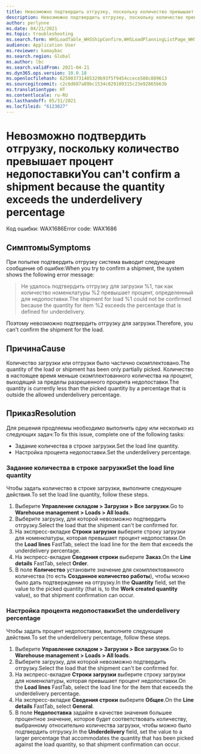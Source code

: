 ```yaml
---
title: Невозможно подтвердить отгрузку, поскольку количество превышает процент недопоставки
description: Невозможно подтвердить отгрузку, поскольку количество превышает процент недопоставки
author: perlynne
ms.date: 04/21/2021
ms.topic: troubleshooting
ms.search.form: WHSLoadTable_WHSShipConfirm,WHSLoadPlanningListPage_WHSShipConfirm,WHSLoadPlanningWorkbench_WHSShipConfirm,WHSTransportLoad_WHSShipConfirm,WHSShipPlanningListPage_WHSShipConfirm,WHSShipmentDetails_WHSShipConfirm,WHSWorkTable_WHSShipConfirm,WHSWorkTableListPage_WHSShipConfirm,Dialog_WHSOutboundShipConfirmController_WHSOutboundShipConfirm,WHSContainerCloseDiag_WHSShipConfirm
audience: Application User
ms.reviewer: kamaybac
ms.search.region: Global
ms.author: lbc
ms.search.validFrom: 2021-04-21
ms.dyn365.ops.version: 10.0.18
ms.openlocfilehash: 625003731485329b93f5f9454ccece580c889613
ms.sourcegitcommit: c2c6d687a89bc1534c029109315c23e92865b63b
ms.translationtype: HT
ms.contentlocale: ru-RU
ms.lasthandoff: 05/31/2021
ms.locfileid: "6123827"
---
```

# <a name="you-cant-confirm-a-shipment-because-the-quantity-exceeds-the-underdelivery-percentage"></a><span data-ttu-id="b3d45-103">Невозможно подтвердить отгрузку, поскольку количество превышает процент недопоставки</span><span class="sxs-lookup"><span data-stu-id="b3d45-103">You can't confirm a shipment because the quantity exceeds the underdelivery percentage</span></span>

<span data-ttu-id="b3d45-104">Код ошибки: WAX1686</span><span class="sxs-lookup"><span data-stu-id="b3d45-104">Error code: WAX1686</span></span>

## <a name="symptoms"></a><span data-ttu-id="b3d45-105">Симптомы</span><span class="sxs-lookup"><span data-stu-id="b3d45-105">Symptoms</span></span>

<span data-ttu-id="b3d45-106">При попытке подтвердить отгрузку система выводит следующее сообщение об ошибке:</span><span class="sxs-lookup"><span data-stu-id="b3d45-106">When you try to confirm a shipment, the system shows the following error message:</span></span>

> <span data-ttu-id="b3d45-107">Не удалось подтвердить отгрузку для загрузки %1, так как количество номенклатуры %2 превышает процент, определенный для недопоставки.</span><span class="sxs-lookup"><span data-stu-id="b3d45-107">The shipment for load %1 could not be confirmed because the quantity for item %2 exceeds the percentage that is defined for underdelivery.</span></span>

<span data-ttu-id="b3d45-108">Поэтому невозможно подтвердить отгрузку для загрузки.</span><span class="sxs-lookup"><span data-stu-id="b3d45-108">Therefore, you can't confirm the shipment for the load.</span></span>

## <a name="cause"></a><span data-ttu-id="b3d45-109">Причина</span><span class="sxs-lookup"><span data-stu-id="b3d45-109">Cause</span></span>

<span data-ttu-id="b3d45-110">Количество загрузки или отгрузки было частично скомплектовано.</span><span class="sxs-lookup"><span data-stu-id="b3d45-110">The quantity of the load or shipment has been only partially picked.</span></span> <span data-ttu-id="b3d45-111">Количество в настоящее время меньше скомплектованного количества на процент, выходящий за пределы разрешенного процента недопоставки.</span><span class="sxs-lookup"><span data-stu-id="b3d45-111">The quantity is currently less than the picked quantity by a percentage that is outside the allowed underdelivery percentage.</span></span>

## <a name="resolution"></a><span data-ttu-id="b3d45-112">Приказ</span><span class="sxs-lookup"><span data-stu-id="b3d45-112">Resolution</span></span>

<span data-ttu-id="b3d45-113">Для решения продляемы необходимо выполнить одну или несколько из следующих задач:</span><span class="sxs-lookup"><span data-stu-id="b3d45-113">To fix this issue, complete one of the following tasks:</span></span>

- <span data-ttu-id="b3d45-114">Задание количества в строке загрузки.</span><span class="sxs-lookup"><span data-stu-id="b3d45-114">Set the load line quantity.</span></span>
- <span data-ttu-id="b3d45-115">Настройка процента недопоставки.</span><span class="sxs-lookup"><span data-stu-id="b3d45-115">Set the underdelivery percentage.</span></span>

### <a name="set-the-load-line-quantity"></a><span data-ttu-id="b3d45-116">Задание количества в строке загрузки</span><span class="sxs-lookup"><span data-stu-id="b3d45-116">Set the load line quantity</span></span>

<span data-ttu-id="b3d45-117">Чтобы задать количество в строке загрузки, выполните следующие действия.</span><span class="sxs-lookup"><span data-stu-id="b3d45-117">To set the load line quantity, follow these steps.</span></span>

1. <span data-ttu-id="b3d45-118">Выберите **Управление складом \> Загрузки \> Все загрузки**.</span><span class="sxs-lookup"><span data-stu-id="b3d45-118">Go to **Warehouse management \> Loads \> All loads**.</span></span>
1. <span data-ttu-id="b3d45-119">Выберите загрузку, для которой невозможно подтвердить отгрузку.</span><span class="sxs-lookup"><span data-stu-id="b3d45-119">Select the load that the shipment can't be confirmed for.</span></span>
1. <span data-ttu-id="b3d45-120">На экспресс-вкладке **Строки загрузки** выберите строку загрузки для номенклатуры, которая превышает процент недопоставки.</span><span class="sxs-lookup"><span data-stu-id="b3d45-120">On the **Load lines** FastTab, select the load line for the item that exceeds the underdelivery percentage.</span></span>
1. <span data-ttu-id="b3d45-121">На экспресс-вкладке **Сведения строки** выберите **Заказ**.</span><span class="sxs-lookup"><span data-stu-id="b3d45-121">On the **Line details** FastTab, select **Order**.</span></span>
1. <span data-ttu-id="b3d45-122">В поле **Количество** установите значение для скомплектованного количества (то есть **Созданное количество работы**), чтобы можно было дать подтверждение на отгрузку.</span><span class="sxs-lookup"><span data-stu-id="b3d45-122">In the **Quantity** field, set the value to the picked quantity (that is, to the **Work created quantity** value), so that shipment confirmation can occur.</span></span>

### <a name="set-the-underdelivery-percentage"></a><span data-ttu-id="b3d45-123">Настройка процента недопоставки</span><span class="sxs-lookup"><span data-stu-id="b3d45-123">Set the underdelivery percentage</span></span>

<span data-ttu-id="b3d45-124">Чтобы задать процент недопоставки, выполните следующие действия.</span><span class="sxs-lookup"><span data-stu-id="b3d45-124">To set the underdelivery percentage, follow these steps.</span></span>

1. <span data-ttu-id="b3d45-125">Выберите **Управление складом \> Загрузки \> Все загрузки**.</span><span class="sxs-lookup"><span data-stu-id="b3d45-125">Go to **Warehouse management \> Loads \> All loads**.</span></span>
1. <span data-ttu-id="b3d45-126">Выберите загрузку, для которой невозможно подтвердить отгрузку.</span><span class="sxs-lookup"><span data-stu-id="b3d45-126">Select the load that the shipment can't be confirmed for.</span></span>
1. <span data-ttu-id="b3d45-127">На экспресс-вкладке **Строки загрузки** выберите строку загрузки для номенклатуры, которая превышает процент недопоставки.</span><span class="sxs-lookup"><span data-stu-id="b3d45-127">On the **Load lines** FastTab, select the load line for the item that exceeds the underdelivery percentage.</span></span>
1. <span data-ttu-id="b3d45-128">На экспресс-вкладке **Сведения строки** выберите **Общее**.</span><span class="sxs-lookup"><span data-stu-id="b3d45-128">On the **Line details** FastTab, select **General**.</span></span>
1. <span data-ttu-id="b3d45-129">В поле **Недопоставка** задайте в качестве значения большее процентное значение, которое будет соответствовать количеству, выбранному относительно количества загрузки, чтобы можно было подтвердить отгрузку.</span><span class="sxs-lookup"><span data-stu-id="b3d45-129">In the **Underdelivery** field, set the value to a larger percentage that accommodates the quantity that has been picked against the load quantity, so that shipment confirmation can occur.</span></span>
